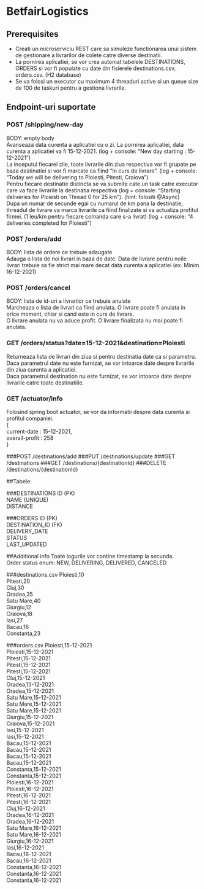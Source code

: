 # BetfairLogistics

## Prerequisites
* Creati un microserviciu REST care sa simuleze functionarea unui sistem de gestionare a
livrarilor de colete catre diverse destinatii.
* La pornirea aplicatiei, se vor crea automat tabelele DESTINATIONS, ORDERS si vor fi populate
cu date din fisierele destinations.csv, orders.csv. (H2 database)
* Se va folosi un executor cu maximum 4 threaduri active si un queue size de 100 de taskuri
pentru a gestiona livrarile.

## Endpoint-uri suportate

### POST /shipping/new-day
BODY: empty body  
Avanseaza data curenta a aplicatiei cu o zi. La pornirea aplicatiei, data curenta a aplicatiei va fi
15-12-2021. (log + console: “New day starting : 15-12-2021”)  
La inceputul fiecarei zile, toate livrarile din ziua respectiva vor fi grupate pe baza destinatiei si
vor fi marcate ca fiind “In curs de livrare”. (log + console: “Today we will be delivering to Ploiesti,
Pitesti, Craiova”)  
Pentru fiecare destinatie distincta se va submite cate un task catre executor care va face
livrarile la destinatia respectiva (log + console: “Starting deliveries for Ploiesti on Thread 0 for 25
km”). (hint: folositi @Async)  
Dupa un numar de secunde egal cu numarul de km pana la destinatie, threadul de livrare va
marca livrarile ca fiind finalizate si va actualiza profitul firmei. (1 leu/km pentru fiecare comanda
care s-a livrat) (log + console: “4 deliveries completed for Ploiesti”)

### POST /orders/add
BODY: lista de ordere ce trebuie adaugate  
Adauga o lista de noi livrari in baza de date. Data de livrare pentru noile livrari trebuie sa fie
strict mai mare decat data curenta a aplicatiei (ex. Minim 16-12-2021)

### POST /orders/cancel
BODY: lista de id-uri a livrarilor ce trebuie anulate  
Marcheaza o lista de livrari ca fiind anulata. O livrare poate fi anulata in orice moment, chiar si
cand este in curs de livrare.  
O livrare anulata nu va aduce profit. O livrare finalizata nu mai
poate fi anulata.

### GET /orders/status?date=15-12-2021&destination=Ploiesti
Returneaza lista de livrari din ziua si pentru destinatia date ca si parametru.  
Daca parametrul date nu este furnizat, se vor intoarce date despre livrarile din ziua curenta a
aplicatiei.  
Daca parametrul destination nu este furnizat, se vor intoarce date despre livrarile catre toate
destinatiile.

### GET /actuator/info
Folosind spring boot actuator, se vor da informatii despre data curenta si profitul companiei.  
{  
current-date : 15-12-2021,  
overall-profit : 258  
}

###POST /destinations/add
###PUT /destinations/update
###GET /destinations
###GET /destinations/{destinationId}
###DELETE /destinations/{destinationId}

##Tabele:

###DESTINATIONS
ID (PK)  
NAME (UNIQUE)  
DISTANCE

###ORDERS
ID (PK)  
DESTINATION_ID (FK)  
DELIVERY_DATE  
STATUS  
LAST_UPDATED

##Additional info
Toate logurile vor contine timestamp la secunda.  
Order status enum: NEW, DELIVERING, DELIVERED, CANCELED

###destinations.csv
Ploiesti,10  
Pitesti,20  
Cluj,30  
Oradea,35  
Satu Mare,40  
Giurgiu,12  
Craiova,18  
Iasi,27  
Bacau,16  
Constanta,23  

###orders.csv
Ploiesti,15-12-2021  
Ploiesti,15-12-2021  
Pitesti,15-12-2021  
Pitesti,15-12-2021  
Pitesti,15-12-2021  
Cluj,15-12-2021  
Oradea,15-12-2021  
Oradea,15-12-2021  
Satu Mare,15-12-2021  
Satu Mare,15-12-2021  
Satu Mare,15-12-2021  
Giurgiu,15-12-2021  
Craiova,15-12-2021  
Iasi,15-12-2021  
Iasi,15-12-2021  
Bacau,15-12-2021  
Bacau,15-12-2021  
Bacau,15-12-2021  
Bacau,15-12-2021  
Constanta,15-12-2021  
Constanta,15-12-2021  
Ploiesti,16-12-2021  
Ploiesti,16-12-2021  
Pitesti,16-12-2021  
Pitesti,16-12-2021  
Cluj,16-12-2021  
Oradea,16-12-2021  
Oradea,16-12-2021  
Satu Mare,16-12-2021  
Satu Mare,16-12-2021  
Giurgiu,16-12-2021  
Iasi,16-12-2021  
Bacau,16-12-2021  
Bacau,16-12-2021  
Constanta,16-12-2021  
Constanta,16-12-2021  
Constanta,16-12-2021  